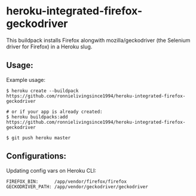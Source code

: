 # heroku-integrated-firefox-geckodriver
This buildpack installs Firefox alongwith mozilla/geckodriver (the Selenium driver for Firefox) in a Heroku slug.

Usage:
-----

Example usage:

```shell
$ heroku create --buildpack https://github.com/ronnielivingsince1994/heroku-integrated-firefox-geckodriver

# or if your app is already created:
$ heroku buildpacks:add https://github.com/ronnielivingsince1994/heroku-integrated-firefox-geckodriver

$ git push heroku master
```
Configurations:
---------------
Updating config vars on Heroku CLI:

```
FIREFOX_BIN:      /app/vendor/firefox/firefox
GECKODRIVER_PATH: /app/vendor/geckodriver/geckodriver

```
